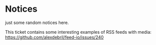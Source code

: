 # Notices

just some random notices here.

This ticket contains some interesting examples of RSS feeds with media: https://github.com/alexdebril/feed-io/issues/240